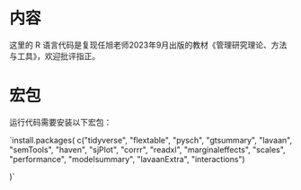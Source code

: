 # 内容

这里的 R 语言代码是复现任旭老师2023年9月出版的教材《管理研究理论、方法与工具》，欢迎批评指正。

# 宏包

运行代码需要安装以下宏包：

`install.packages(
c("tidyverse", "flextable", "pysch", "gtsummary", "lavaan", "semTools", "haven", "sjPlot", "corrr", "readxl", "marginaleffects", "scales", "performance", "modelsummary", "lavaanExtra", "interactions")

)`